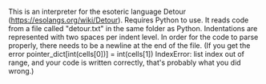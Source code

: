 This is an interpreter for the esoteric language Detour (https://esolangs.org/wiki/Detour). Requires Python to use.
It reads code from a file called "detour.txt" in the same folder as Python.
Indentations are represented with two spaces per indent level.
In order for the code to parse properly, there needs to be a newline at the end of the file. (If you get the error pointer_dict[int(cells[0])] = int(cells[1]) IndexError: list index out of range, and your code is written correctly, that's probably what you did wrong.)
